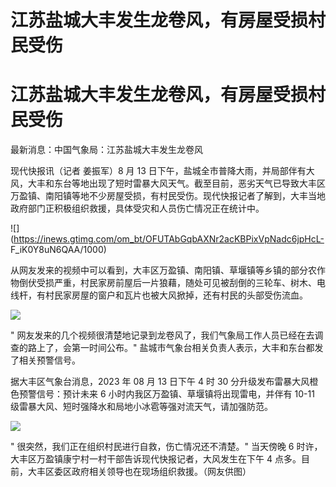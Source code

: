 # 江苏盐城大丰发生龙卷风，有房屋受损村民受伤

# 江苏盐城大丰发生龙卷风，有房屋受损村民受伤

最新消息：中国气象局：江苏盐城大丰发生龙卷风

现代快报讯（记者 姜振军）8 月 13
日下午，盐城全市普降大雨，并局部伴有大风，大丰和东台等地出现了短时雷暴大风天气。截至目前，恶劣天气已导致大丰区万盈镇、南阳镇等地不少房屋受损，有村民受伤。现代快报记者了解到，大丰当地政府部门正积极组织救援，具体受灾和人员伤亡情况正在统计中。

![](https://inews.gtimg.com/om_bt/OFUTAbGqbAXNr2acKBPixVpNadc6jpHcL-
F_iK0Y8uN6QAA/1000)

从网友发来的视频中可以看到，大丰区万盈镇、南阳镇、草堰镇等乡镇的部分农作物倒伏受损严重，村民家房前屋后一片狼藉，随处可见被刮倒的三轮车、树木、电线杆，有村民家房屋的窗户和瓦片也被大风掀掉，还有村民的头部受伤流血。

![](https://inews.gtimg.com/om_bt/OKSVveO5BwwCHBIyIHsUKkH5tExo5FcSNmqLrsf3LrKbYAA/1000)

" 网友发来的几个视频很清楚地记录到龙卷风了，我们气象局工作人员已经在去调查的路上了，会第一时间公布。"
盐城市气象台相关负责人表示，大丰和东台都发了相关预警信号。

据大丰区气象台消息，2023 年 08 月 13 日下午 4 时 30 分升级发布雷暴大风橙色预警信号：预计未来 6
小时内我区万盈镇、草堰镇将出现雷电，并伴有 10-11 级雷暴大风、短时强降水和局地小冰雹等强对流天气，请加强防范。

![](https://inews.gtimg.com/om_bt/OI8bqWD_XiBh6Wlcz8GF_l9KZimVIgBp5rQf2LmWJvtKgAA/1000)

" 很突然，我们正在组织村民进行自救，伤亡情况还不清楚。" 当天傍晚 6 时许，大丰区万盈镇康宁村一村干部告诉现代快报记者，大风发生在下午 4
点多。目前，大丰区委区政府相关领导也在现场组织救援。（网友供图）

